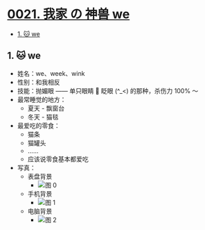 # [0021. 我家 の 神兽 we](https://github.com/Tdahuyou/TNotes.introduction/tree/main/notes/0021.%20%E6%88%91%E5%AE%B6%20%E3%81%AE%20%E7%A5%9E%E5%85%BD%20we)

<!-- region:toc -->

- [1. 🐱 we](#1--we)

<!-- endregion:toc -->

## 1. 🐱 we

- 姓名：we、week、wink
- 性别：和我相反
- 技能：抛媚眼 —— 单只眼睛 👀 眨眼 (^\_<) 的那种，杀伤力 100% ～
- 最常睡觉的地方：
  - 夏天 - 飘窗台
  - 冬天 - 猫毯
- 最爱吃的零食：
  - 猫条
  - 猫罐头
  - ……
  - 应该说零食基本都爱吃
- 写真：
  - 表盘背景
    - ![图 0](https://cdn.jsdelivr.net/gh/tnotesjs/imgs@main/2025-06-02-18-38-32.png)
  - 手机背景
    - ![图 1](https://cdn.jsdelivr.net/gh/tnotesjs/imgs@main/2025-06-02-18-38-54.png)
  - 电脑背景
    - ![图 2](https://cdn.jsdelivr.net/gh/tnotesjs/imgs@main/2025-06-02-18-39-11.png)
